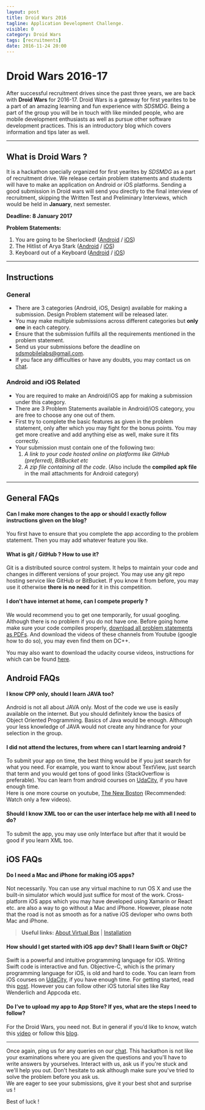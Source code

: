 ```yaml
---
layout: post
title: Droid Wars 2016
tagline: Application Development Challenge.
visible: 0
category: Droid Wars
tags: [recruitments]
date: 2016-11-24 20:00
---
```

# Droid Wars 2016-17

After successful recruitment drives since the past three years, we are back with **Droid Wars** for 2016-17. Droid Wars is a gateway for first yearites to be a part of an amazing learning and fun experience with _SDSMDG_. Being a part of the group you will be in touch with like minded people, who are mobile development enthusiasts as well as pursue other software development practices. This is an introductory blog which covers information and tips later as well.

-----------------------

## What is Droid Wars ?

It is a hackathon specially organized for first yearites by _SDSMDG_ as a part of recruitment drive. We release certain problem statements and students will have to make an application on Android or iOS platforms. Sending a good submission in Droid wars will send you directly to the final interview of recruitment, skipping the Written Test and Preliminary Interviews, which would be held in **January**, next semester.

**Deadline: 8 January 2017**

**Problem Statements:**

1. You are going to be Sherlocked! ([Android](https://mdg.sdslabs.co/droidwars16/prob1_android.pdf) / [iOS](https://mdg.sdslabs.co/droidwars16/prob1_ios.pdf))
2. The Hitlist of Arya Stark ([Android](https://mdg.sdslabs.co/droidwars16/prob2_android.pdf) / [iOS](https://mdg.sdslabs.co/droidwars16/prob2_ios.pdf))
3. Keyboard out of a Keyboard ([Android](https://mdg.sdslabs.co/droidwars16/prob3_android.pdf) / [iOS](https://mdg.sdslabs.co/droidwars16/prob3_ios.pdf))

-----------------------

## Instructions

### General

- There are 3 categories (Android, iOS, Design) available for making a submission. Design Problem statement will be released later.
- You may make multiple submissions across different categories but **only one** in each category.
- Ensure that the submission fulfills all the requirements mentioned in the problem statement.
- Send us your submissions before the deadline on [sdsmobilelabs@gmail.com](mailto:sdsmobilelabs@gmail.com).
- If you face any difficulties or have any doubts, you may contact us on [chat](https://mdg.sdslabs.co/chat).

### Android and iOS Related

- You are required to make an Android/iOS app for making a submission under this category.
- There are 3 Problem Statements available in Android/iOS category, you are free to choose any one out of them.
- First try to complete the basic features as given in the problem statement, only after which you may fight for the bonus points. You may get more creative and add anything else as well, make sure it fits correctly.
- Your submission must contain one of the following two:
	1. _A link to your code hosted online on platforms like GitHub (preferred), BitBucket etc_
	2. _A zip file containing all the code_. (Also include the **compiled apk file** in the mail attachments for Android category)

-----------------------

## General FAQs

#### Can I make more changes to the app or should I exactly follow instructions given on the blog?

You first have to ensure that you complete the app according to the problem statement. Then you may add whatever feature you like.


#### What is git / GitHub ? How to use it?

Git is a distributed source control system. It helps to maintain your code and changes in different versions of your project. You may use any git repo hosting service like GitHub or BitBucket.
If you know it from before, you may use it otherwise **there is no need** for it in this competition.


#### I don't have internet at home, can I compete properly ?

We would recommend you to get one temporarily, for usual googling. Although there is no problem if you do not have one. Before going home make sure your code compiles properly, [download all problem statements as PDFs](https://chrome.google.com/webstore/detail/save-as-pdf/kpdjmbiefanbdgnkcikhllpmjnnllbbc). And download the videos of these channels from Youtube (google how to do so), you may even find them on DC++.

You may also want to download the udacity course videos, instructions for which can be found [here](https://www.quora.com/Where-can-I-get-Udacity-course-videos-for-free). 


## Android FAQs

#### I know CPP only, should I learn JAVA too?

Android is not all about JAVA only. Most of the code we use is easily available on the internet. But you should definitely know the basics of Object Oriented Programming. Basics of Java would be enough. Although your less knowledge of JAVA would not create any hindrance for your selection in the group.


#### I did not attend the lectures, from where can I start learning android ? 

To submit your app on time, the best thing would be if you just search for what you need. For example, you want to know about TextView, just search that term and you would get tons of good links (StackOverflow is preferable). You can learn from android courses on [UdaCity](https://www.udacity.com/courses/android), if you have enough time.  
Here is one more course on youtube, [The New Boston](https://www.youtube.com/watch?v=QAbQgLGKd3Y&list=PL6gx4Cwl9DGBsvRxJJOzG4r4k_zLKrnxl) (Recommended: Watch only a few videos).


#### Should I know XML too or can the user interface help me with all I need to do?

To submit the app, you may use only Interface but after that it would be good if you learn XML too.


## iOS FAQs

#### Do I need a Mac and iPhone for making iOS apps?

Not necessarily. You can use any virtual machine to run OS X and use the built-in simulator which would just suffice for most of the work. Cross-platform iOS apps which you may have developed using Xamarin or React etc. are also a way to go without a Mac and iPhone. However, please note that the road is not as smooth as for a native iOS devloper who owns both Mac and iPhone.  
> **Useful links:** [About Virtual Box](https://www.virtualbox.org/wiki/Downloads) | [Installation](https://www.youtube.com/watch?v=DYMEb0ZCfes)


#### How should I get started with iOS app dev? Shall I learn Swift or ObjC?

Swift is a powerful and intuitive programming language for iOS. Writing Swift code is interactive and fun. Objective-C, which is the primary programming language for iOS, is old and hard to code.
You can learn from iOS courses on [UdaCity](https://www.udacity.com/courses/ios), if you have enough time. For getting started, read this [post](https://www.facebook.com/groups/SDSWebDev/455571147987371).
However you can follow other iOS tutorial sites like Ray Wenderlich and Appcoda etc.


#### Do I’ve to upload my app to App Store? If yes, what are the steps I need to follow?

For the Droid Wars, you need not. But in general if you’d like to know, watch this [video](https://www.youtube.com/watch?v=tnbOcpwJGa8) or follow this [blog](https://www.raywenderlich.com/127936/submit-an-app-part-1).

------------------

Once again, ping us for any queries on our [chat](https://mdg.sdslabs.co/chat). This hackathon is not like your examinations where you are given the questions and you'll have to write answers by yourselves. Interact with us, ask us if you're stuck and we'll help you out. Don't hesitate to ask although make sure you've tried to solve the problem before you ask us.  
We are eager to see your submissions, give it your best shot and surprise us !

Best of luck !
